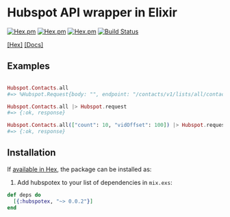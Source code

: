 # Hubspot API wrapper in Elixir

[![Hex.pm](https://img.shields.io/hexpm/v/hubspotex.svg?maxAge=2592000)](https://hex.pm/packages/hubspotex)
 [![Hex.pm](https://img.shields.io/hexpm/l/hubspotex.svg?maxAge=2592000)](https://hex.pm/packages/hubspotex) 
 [![Hex.pm](https://img.shields.io/hexpm/dt/hubspotex.svg?maxAge=2592000)](https://hex.pm/packages/hubspotex)
 [![Build Status](https://travis-ci.org/ryanwinchester/hubspotex.svg?branch=master)](https://travis-ci.org/ryanwinchester/hubspotex)


[[Hex]](https://hex.pm/packages/hubspotex) [[Docs]](https://hexdocs.pm/hubspotex/api-reference.html)

## Examples

```elixir

Hubspot.Contacts.all
#=> %Hubspot.Request{body: "", endpoint: "/contacts/v1/lists/all/contacts/all", method: :get, query: []}

Hubspot.Contacts.all |> Hubspot.request
#=> {:ok, response}

Hubspot.Contacts.all(["count": 10, "vidOffset": 100]) |> Hubspot.request
#=> {:ok, response}
```

## Installation

If [available in Hex](https://hex.pm/docs/publish), the package can be installed as:

  1. Add hubspotex to your list of dependencies in `mix.exs`:

  ```elixir
  def deps do
    [{:hubspotex, "~> 0.0.2"}]
  end
  ```
